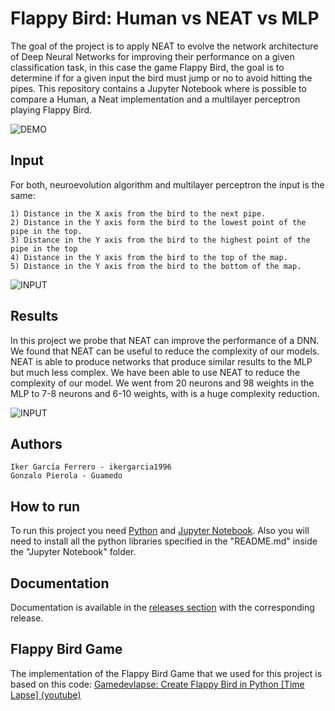 # Flappy Bird: Human vs NEAT vs MLP
The goal of the project is to apply NEAT to evolve the network architecture of Deep Neural Networks for improving their performance on a given classification task, in this case the game Flappy Bird, the goal is to determine if for a given input the bird must jump or no to avoid hitting the pipes.
This repository contains a Jupyter Notebook where is possible to compare a Human, a Neat implementation and a multilayer perceptron playing Flappy Bird. 

![DEMO](https://github.com/ikergarcia1996/Flappy-Bird-NEAT-vs-DEEP/blob/master/DemoImages/ComparisonPlaying.gif?raw=true)

## Input

For both, neuroevolution algorithm and multilayer perceptron the input is the same:
 
    1) Distance in the X axis from the bird to the next pipe.
    2) Distance in the Y axis form the bird to the lowest point of the pipe in the top.
    3) Distance in the Y axis from the bird to the highest point of the pipe in the top
    4) Distance in the Y axis from the bird to the top of the map.
    5) Distance in the Y axis from the bird to the bottom of the map.

![INPUT](https://github.com/ikergarcia1996/Flappy-Bird-NEAT-vs-DEEP/blob/master/DemoImages/Input.png?raw=true)


## Results

In this project we probe that NEAT can improve the performance of a DNN. We found that NEAT can be useful to reduce the complexity of our models. NEAT is able to produce networks that produce similar results to the MLP but much less complex. We have been able to use NEAT to reduce the complexity of our model. We went from 20 neurons and 98 weights in the MLP to 7-8 neurons and 6-10 weights, with is a huge complexity reduction.


![INPUT](https://github.com/ikergarcia1996/Flappy-Bird-NEAT-vs-DEEP/blob/master/DemoImages/comp.png?raw=true)

## Authors
```
Iker García Ferrero - ikergarcia1996
Gonzalo Pierola - Guamedo
```
## How to run
To run this project you need [Python](https://www.python.org/) and [Jupyter Notebook](http://jupyter.org/).
Also you will need to install all the python libraries specified in the "README.md" inside the "Jupyter Notebook" folder.

## Documentation
Documentation is available in the [releases section](https://github.com/ikergarcia1996/Flappy-Bird-NEAT-vs-DEEP/releases/) with the corresponding release.

## Flappy Bird Game
The implementation of the Flappy Bird Game that we used for this project is based on this code:
[Gamedevlapse: Create Flappy Bird in Python \[Time Lapse\] (youtube)](https://youtu.be/h2Uhla6nLDU)
